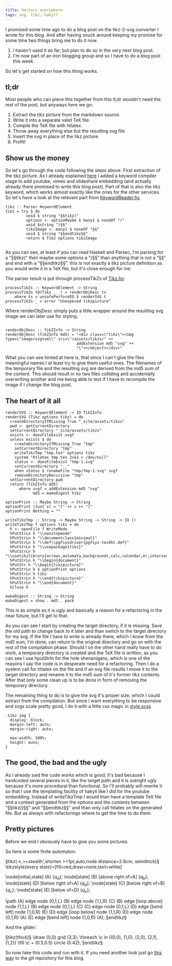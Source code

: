 ```yaml
---
title: Vectors everywhere
tags: svg, tikz, hakyll
---
```


I promised some time ago to do a blog post on the tikz-2-svg converter I wrote for this blog. And after having snuck around keeping my promise for some time two things bring me to do it now. 

1. I haven't used it so far, but plan to do so in the very next blog post. 
2. I'm now part of an iron blogging group and so I have to do a blog post this week.

So let's get started on how this thing works.

<!--more-->


## tl;dr
Most people who can piece this together from this tl;dr wouldn't need the rest of the post, but anyways here we go:

1. Extract the tikz picture from the markdown source.
2. Write it into a separate valid TeX file.
3. Compile the TeX file with htlatex.
4. Throw away everything else but the resulting svg file
5. Insert the svg in place of the tikz picture.
6. Profit!

## Show us the money

So let's go through the code following the steps above. First extraction of the tikz picture. 
As I already explained [here](/blog/2013/06/22/3.26-Lightyears-away.html) I added a keyword compiler stage to add youtube, vimeo and slideshare embedding (and actually already there promised to write this blog post). Part of that is also the tikz keyword, which works almost exactly like the ones for the other services. So let's have a look at the relevant part from  [KeywordReader.hs](https://github.com/xinitrc/xinitrc.de/blob/master/Plugins/KeywordReader.hs).

~~~~ {.haskell}
tikz :: Parser KeywordElement
tikz = try $ do 
         void $ string "§§tikz("
         options <- optionMaybe $ many1 $ noneOf ")"
         void $string ")§§"
         tikzImage <- many1 $ noneOf "§§"
         void $ string "§§endtikz§§"
         return $ Tikz options tikzImage
          
~~~~

As you can see, at least if you can read Haskell and Parsec, I'm parsing for a "§§tikz(" then maybe some options a ")§§" than anything that is not a "§§" and end with a "§§endtikz§§". this is not exactly a tikz picture definition as you would write it in a TeX file, but it's close enough for me. 

The parser result is put through processTikZs of [Tikz.hs](https://github.com/xinitrc/xinitrc.de/blob/master/Plugins/Tikz.hs):

~~~~ {.haskell}
processTikZs :: KeywordElement -> String
processTikZs t@(Tikz _ _) = renderObjDesc ts
    where ts = unsafePerformIO $ renderSVG t
processTikZs _ = error "Unexpeced tikzpicture"

~~~~

Where renderObjDesc simply puts a little wrapper around the resulting svg image we can later use for styling. 

~~~~ {.haskell}

renderObjDesc :: TikZInfo -> String
renderObjDesc (TikZInfo md5) = "<div class=\"tikz\"><img type=\"image/svg+xml\" src=\"/assets/tikzs/" ++
                               addExtension md5 "svg" ++ 
                               "\"></object></div>"
~~~~

What you can see hinted at here is, that since I can't give the files meaningful names I at least try to give them useful ones. The filenames of the temporary file and the resulting svg are derived from the md5 sum of the content. This should result in no two files colliding and accidentally overwriting another and me being able to test if I have to recompile the image if I change the blog post. 

## The heart of it all

~~~~ {.haskell}							   
renderSVG :: KeywordElement -> IO TikZInfo
renderSVG (Tikz options tikz) = do
  createDirectoryIfMissing True "_site/assets/tikzs"
  pwd <- getCurrentDirectory
  setCurrentDirectory "_site/assets/tikzs"
  exists <- doesFileExist svgf
  unless exists $ do
    createDirectoryIfMissing True "tmp"
    setCurrentDirectory "tmp"
    writeTikzTmp "tmp.tex" options tikz 
    system "htlatex tmp.tex 2>&1 > /dev/null"
    status <- doesFileExist "tmp-1.svg"
    setCurrentDirectory ".."
    when status $ renameFile "tmp/tmp-1.svg" svgf
    removeDirectoryRecursive "tmp"
  setCurrentDirectory pwd
  return (TikZInfo md5)
      where svgf = addExtension md5 "svg"
            md5 = makeDigest tikz

optionPrint :: Maybe String -> String
optionPrint (Just s) = "[" ++ s ++ "]"
optionPrint Nothing = ""

writeTikzTmp :: String -> Maybe String -> String -> IO ()
writeTikzTmp f options tikz = do
  h <- openFile f WriteMode
  hPutStrLn h "\\nonstopmode"
  hPutStrLn h "\\documentclass{minimal}"
  hPutStrLn h "\\def\\pgfsysdriver{pgfsys-tex4ht.def}"
  hPutStrLn h "\\usepackage{tikz}"
  hPutStrLn h "\\usetikzlibrary{arrows,automata,backgrounds,calc,calendar,er,intersections,mindmap,matrix,folding,patterns,plothandlers,plotmarks,shapes,snakes,topaths,trees}"
  hPutStrLn h "\\begin{document}"
  hPutStr h "\\begin{tikzpicture}"
  hPutStrLn h $ optionPrint options
  hPutStrLn h tikz
  hPutStrLn h "\\end{tikzpicture}"
  hPutStrLn h "\\end{document}"
  hClose h

makeDigest :: String -> String
makeDigest = show . md5 . pack
~~~~

This is as simple as it is ugly and basically a reason for a refactoring in the near future, but I'll get to that. 

As you can see I start by creating the target directory, if it is missing. Save the old path to change back to it later and than switch to the target directory for my svg. If the file I have to write is already there, which I know from the md5 sum, I'm done, can return to the original directory and go on with the rest of the compilation phase. Should I on the other hand really have to do work, a temporary directory is created and the TeX file is written, as you can see I use <span class="tt">hputStrln</span> for the hole shenanigans, which is one of the reasons I say the code is in desperate need for a refactoring. Then I do a system call for htlatex on the file and if an svg file results I move it to the target directory and rename it to the md5 sum of it's former tikz contents. After that only some clean up is to be done in form of removing the temporary directory. 

The remaining thing to do is to give the svg it's proper size, which I could extract from the compilation. But since I want everything to be responsive and svgs scale pretty good, I do it with a little css magic in [style.scss](https://github.com/xinitrc/xinitrc.de/blob/master/css/style.scss)

~~~~ {.css}
.tikz img {
  display: block;
  margin-left: auto;
  margin-right: auto;

  max-width: 100%;
  height: auto;
}
~~~~

## The good, the bad and the ugly

As I already said the code works which is good, it's bad because I hardcoded several pieces in it, like the target path and it is outright ugly because it's more procedural than functional. So I'll probably will rewrite it so that I use the templating facility of hakyll like I did for the youtube embedding. Instead of <span class="tt">writeTikzTmp</span> I would than have a template TeX file and a context generated from the options and the contents between "§§tikz()§§" and "§§endtikz§§" and than only call htlatex on the generated file. But as always with refactorings where to get the time to do them.

## Pretty pictures

Before we end I obviously have to give you some pictures. 

So here is some finite automaton:

§tikz(->,>=stealth',shorten >=1pt,auto,node distance=2.8cm, semithick)§
  \tikzstyle{every state}=[fill=red,draw=none,text=white]

  \node[initial,state] (A)                    {$q_a$};
  \node[state]         (B) [above right of=A] {$q_b$};
  \node[state]         (D) [below right of=A] {$q_d$};
  \node[state]         (C) [below right of=B] {$q_c$};
  \node[state]         (E) [below of=D]       {$q_e$};

  \path (A) edge              node {0,1,L} (B)
            edge              node {1,1,R} (C)
        (B) edge [loop above] node {1,1,L} (B)
            edge              node {0,1,L} (C)
        (C) edge              node {0,1,L} (D)
            edge [bend left]  node {1,0,R} (E)
        (D) edge [loop below] node {1,1,R} (D)
            edge              node {0,1,R} (A)
        (E) edge [bend left]  node {1,0,R} (A);
§endtikz§

And the glider: 

§tikz(thick)§
\draw (0,0) grid (3,3);
\foreach \c in {(0,0), (1,0), (2,0), (2,1), (1,2)}
    \fill \c + (0.5,0.5) circle (0.42);
§endtikz§


So now take this code and run with it. If you need another look just go [this way](https://github.com/xinitrc/xinitrc.de) to the git repository for this blog.  
